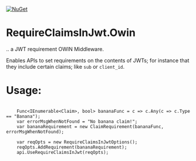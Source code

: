 [![NuGet](https://img.shields.io/nuget/v/RequireClaimsInJwt.Owin.svg)](https://img.shields.io/nuget/v/RequireClaimsInJwt.Owin.svg)


# RequireClaimsInJwt.Owin 
.. a JWT requirement OWIN Middleware.

Enables APIs to set requirements on the contents of JWTs; for instance that they include certain claims; like `sub` or `client_id`.


# Usage:

```
	
	Func<IEnumerable<Claim>, bool> bananaFunc = c => c.Any(c => c.Type == "Banana");
	var errorMsgWhenNotFound = "No banana claim!";
	var bananaRequirement = new ClaimRequirement(bananaFunc, errorMsgWhenNotFound);
	
	var reqOpts = new RequireClaimsInJwtOptions();
	reqOpts.AddRequirement(bananaRequirement);
	api.UseRequireClaimsInJwt(reqOpts);
	
```